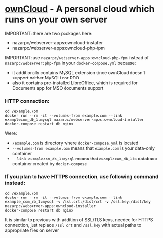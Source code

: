 # [ownCloud](https://owncloud.org/) - A personal cloud which runs on your own server

IMPORTANT: there are two packages here:
* nazarpc/webserver-apps:owncloud-installer
* nazarpc/webserver-apps:owncloud-php-fpm

IMPORTANT: use `nazarpc/webserver-apps:owncloud-php-fpm` instead of `nazarpc/webserver:php-fpm` in your `docker-compose.yml` because:
* it additionally contains MySQL extension since ownCloud doesn't support neither MySQLi nor PDO
* also it contains pre-installed LibreOffice, which is required for Documents app for MSO documents support

### HTTP connection:
```
cd /example.com
docker run --rm -it --volumes-from example.com --link examplecom_db_1:mysql nazarpc/webserver-apps:owncloud-installer
docker-compose restart db nginx
```
Were:
* `/example.com` is directory where `docker-compose.yml` is located
* `--volumes-from example.com` means that `example.com` is your data-only container
* `--link examplecom_db_1:mysql` means that `examplecom_db_1` is database container created by `docker-compose`

### If you plan to have HTTPS connection, use following command instead:
```
cd /example.com
docker run --rm -it --volumes-from example.com --link example_com_db_1:mysql -v /ssl.crt:/dist/crt -v /ssl.key:/dist/key nazarpc/webserver-apps:owncloud-installer
docker-compose restart db nginx
```
It is similar to previous with addition of SSL/TLS keys, needed for HTTPS  connection, just replace `/ssl.crt` and `/ssl.key` with actual paths to appropriate files on server
